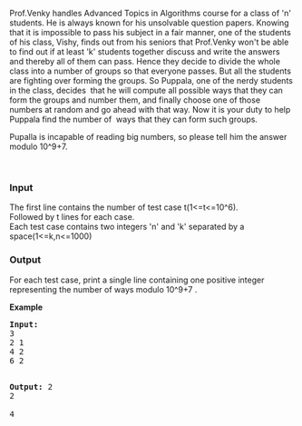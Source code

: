 <p>Prof.Venky handles Advanced Topics in Algorithms course for a class of 'n' students. He is always known for his unsolvable question papers. Knowing that it is impossible to pass his subject in a fair manner, one of the students of his class, Vishy, finds out from his seniors that Prof.Venky won't be able to find out if at least 'k' students together discuss and write the answers and thereby all of them can pass. Hence they decide to divide the whole class into a number of groups so that everyone passes. But all the students are fighting over forming the groups. So Puppala, one of the nerdy students in the class, decides &nbsp;that he will compute all possible ways that they can form the groups and number them, and finally choose one of those numbers at random and go ahead with that way. Now it is your duty to help Puppala find the number of &nbsp;ways that they can form such groups.&nbsp;</p>
<p>Pupalla is incapable of reading big numbers, so please tell him the answer modulo 10^9+7.</p>
<p>&nbsp;</p>
<h3>Input</h3>
<p>The first line contains the number of test case t(1&lt;=t&lt;=10^6). <br>Followed by t lines for each case. <br>Each test case contains two integers 'n' and 'k' separated by a space(1&lt;=k,n&lt;=1000)</p>
<h3>Output</h3>
<p>For each test case, print a single line containing one positive integer representing the number of ways modulo 10^9+7 .</p>
<p><strong>Example</strong></p>
<pre><strong>Input:</strong>
3 <br>2 1 <br>4 2 <br>6 2

<strong>Output:</strong>
2 <br>2 <br>4<span style="white-space: normal;">
</span></pre>